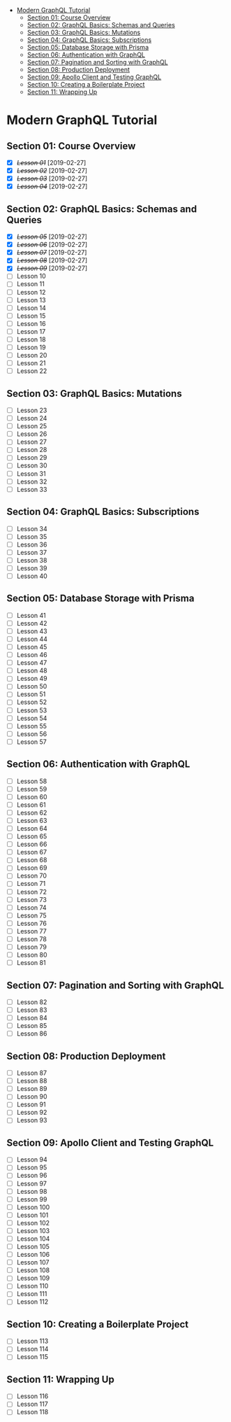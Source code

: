 <!-- TOC -->

- [Modern GraphQL Tutorial](#modern-graphql-tutorial)
  - [Section 01: Course Overview](#section-01-course-overview)
  - [Section 02: GraphQL Basics: Schemas and Queries](#section-02-graphql-basics-schemas-and-queries)
  - [Section 03: GraphQL Basics: Mutations](#section-03-graphql-basics-mutations)
  - [Section 04: GraphQL Basics: Subscriptions](#section-04-graphql-basics-subscriptions)
  - [Section 05: Database Storage with Prisma](#section-05-database-storage-with-prisma)
  - [Section 06: Authentication with GraphQL](#section-06-authentication-with-graphql)
  - [Section 07: Pagination and Sorting with GraphQL](#section-07-pagination-and-sorting-with-graphql)
  - [Section 08: Production Deployment](#section-08-production-deployment)
  - [Section 09: Apollo Client and Testing GraphQL](#section-09-apollo-client-and-testing-graphql)
  - [Section 10: Creating a Boilerplate Project](#section-10-creating-a-boilerplate-project)
  - [Section 11: Wrapping Up](#section-11-wrapping-up)

<!-- /TOC -->

# Modern GraphQL Tutorial

## Section 01: Course Overview

- [X] ~~*Lesson 01*~~ [2019-02-27]
- [X] ~~*Lesson 02*~~ [2019-02-27]
- [X] ~~*Lesson 03*~~ [2019-02-27]
- [X] ~~*Lesson 04*~~ [2019-02-27]

## Section 02: GraphQL Basics: Schemas and Queries

- [X] ~~*Lesson 05*~~ [2019-02-27]
- [X] ~~*Lesson 06*~~ [2019-02-27]
- [X] ~~*Lesson 07*~~ [2019-02-27]
- [X] ~~*Lesson 08*~~ [2019-02-27]
- [X] ~~*Lesson 09*~~ [2019-02-27]
- [ ] Lesson 10
- [ ] Lesson 11
- [ ] Lesson 12
- [ ] Lesson 13
- [ ] Lesson 14
- [ ] Lesson 15
- [ ] Lesson 16
- [ ] Lesson 17
- [ ] Lesson 18
- [ ] Lesson 19
- [ ] Lesson 20
- [ ] Lesson 21
- [ ] Lesson 22

## Section 03: GraphQL Basics: Mutations

- [ ] Lesson 23
- [ ] Lesson 24
- [ ] Lesson 25
- [ ] Lesson 26
- [ ] Lesson 27
- [ ] Lesson 28
- [ ] Lesson 29
- [ ] Lesson 30
- [ ] Lesson 31
- [ ] Lesson 32
- [ ] Lesson 33

## Section 04: GraphQL Basics: Subscriptions

- [ ] Lesson 34
- [ ] Lesson 35
- [ ] Lesson 36
- [ ] Lesson 37
- [ ] Lesson 38
- [ ] Lesson 39
- [ ] Lesson 40

## Section 05: Database Storage with Prisma

- [ ] Lesson 41
- [ ] Lesson 42
- [ ] Lesson 43
- [ ] Lesson 44
- [ ] Lesson 45
- [ ] Lesson 46
- [ ] Lesson 47
- [ ] Lesson 48
- [ ] Lesson 49
- [ ] Lesson 50
- [ ] Lesson 51
- [ ] Lesson 52
- [ ] Lesson 53
- [ ] Lesson 54
- [ ] Lesson 55
- [ ] Lesson 56
- [ ] Lesson 57

## Section 06: Authentication with GraphQL

- [ ] Lesson 58
- [ ] Lesson 59
- [ ] Lesson 60
- [ ] Lesson 61
- [ ] Lesson 62
- [ ] Lesson 63
- [ ] Lesson 64
- [ ] Lesson 65
- [ ] Lesson 66
- [ ] Lesson 67
- [ ] Lesson 68
- [ ] Lesson 69
- [ ] Lesson 70
- [ ] Lesson 71
- [ ] Lesson 72
- [ ] Lesson 73
- [ ] Lesson 74
- [ ] Lesson 75
- [ ] Lesson 76
- [ ] Lesson 77
- [ ] Lesson 78
- [ ] Lesson 79
- [ ] Lesson 80
- [ ] Lesson 81

## Section 07: Pagination and Sorting with GraphQL

- [ ] Lesson 82
- [ ] Lesson 83
- [ ] Lesson 84
- [ ] Lesson 85
- [ ] Lesson 86

## Section 08: Production Deployment

- [ ] Lesson 87
- [ ] Lesson 88
- [ ] Lesson 89
- [ ] Lesson 90
- [ ] Lesson 91
- [ ] Lesson 92
- [ ] Lesson 93

## Section 09: Apollo Client and Testing GraphQL

- [ ] Lesson 94
- [ ] Lesson 95
- [ ] Lesson 96
- [ ] Lesson 97
- [ ] Lesson 98
- [ ] Lesson 99
- [ ] Lesson 100
- [ ] Lesson 101
- [ ] Lesson 102
- [ ] Lesson 103
- [ ] Lesson 104
- [ ] Lesson 105
- [ ] Lesson 106
- [ ] Lesson 107
- [ ] Lesson 108
- [ ] Lesson 109
- [ ] Lesson 110
- [ ] Lesson 111
- [ ] Lesson 112

## Section 10: Creating a Boilerplate Project

- [ ] Lesson 113
- [ ] Lesson 114
- [ ] Lesson 115

## Section 11: Wrapping Up

- [ ] Lesson 116
- [ ] Lesson 117
- [ ] Lesson 118